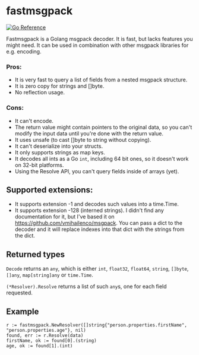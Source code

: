 # fastmsgpack

[![Go Reference](https://pkg.go.dev/badge/github.com/hexon/fastmsgpack.svg)](https://pkg.go.dev/github.com/hexon/fastmsgpack)

Fastmsgpack is a Golang msgpack decoder. It is fast, but lacks features you might need. It can be used in combination with other msgpack libraries for e.g. encoding.

### Pros:

* It is very fast to query a list of fields from a nested msgpack structure.
* It is zero copy for strings and []byte.
* No reflection usage.

### Cons:

* It can't encode.
* The return value might contain pointers to the original data, so you can't modify the input data until you're done with the return value.
* It uses unsafe (to cast []byte to string without copying).
* It can't deserialize into your structs.
* It only supports strings as map keys.
* It decodes all ints as a Go `int`, including 64 bit ones, so it doesn't work on 32-bit platforms.
* Using the Resolve API, you can't query fields inside of arrays (yet).

## Supported extensions:

* It supports extension -1 and decodes such values into a time.Time.
* It supports extension -128 (interned strings). I didn't find any documentation for it, but I've based it on https://github.com/vmihailenco/msgpack. You can pass a dict to the decoder and it will replace indexes into that dict with the strings from the dict.

## Returned types

`Decode` returns an `any`, which is either `int`, `float32`, `float64`, `string`, `[]byte`, `[]any`, `map[string]any` or `time.Time`.

`(*Resolver).Resolve` returns a list of such `any`s, one for each field requested.

## Example

```
r := fastmsgpack.NewResolver([]string{"person.properties.firstName", "person.properties.age"}, nil)
found, err := r.Resolve(data)
firstName, ok := found[0].(string)
age, ok := found[1].(int)
```
